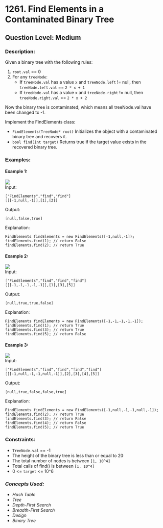 # 1261. Find Elements in a Contaminated Binary Tree
## Question Level: Medium
### Description:
Given a binary tree with the following rules:
1. `root.val` == 0
2. For any `treeNode`:
    - If `treeNode.val` has a value `x` and `treeNode.left` != null, then `treeNode.left.val` == `2 * x + 1`
    - If `treeNode.val` has a value `x` and `treeNode.right` != null, then `treeNode.right.val` == `2 * x + 2`

Now the binary tree is contaminated, which means all treeNode.val have been changed to -1.

Implement the FindElements class:
- `FindElements(TreeNode* root)` Initializes the object with a contaminated binary tree and recovers it.
- `bool find(int target)` Returns true if the target value exists in the recovered binary tree.

### Examples:
#### Example 1:

<img src="https://assets.leetcode.com/uploads/2019/11/06/untitled-diagram-4-1.jpg"><br>
Input:
```
["FindElements","find","find"]
[[[-1,null,-1]],[1],[2]]
```
Output:
```
[null,false,true]
```
Explanation:
```
FindElements findElements = new FindElements([-1,null,-1]); 
findElements.find(1); // return False 
findElements.find(2); // return True 
```
#### Example 2:

<img src="https://assets.leetcode.com/uploads/2019/11/06/untitled-diagram-4.jpg"><br>
Input:
```
["FindElements","find","find","find"]
[[[-1,-1,-1,-1,-1]],[1],[3],[5]]
```
Output:
```
[null,true,true,false]
```
Explanation:
```
FindElements findElements = new FindElements([-1,-1,-1,-1,-1]);
findElements.find(1); // return True
findElements.find(3); // return True
findElements.find(5); // return False
```
#### Example 3:

<img src="https://assets.leetcode.com/uploads/2019/11/07/untitled-diagram-4-1-1.jpg"><br>
Input:
```
["FindElements","find","find","find","find"]
[[[-1,null,-1,-1,null,-1]],[2],[3],[4],[5]]
```
Output:
```
[null,true,false,false,true]
```
Explanation:
```
FindElements findElements = new FindElements([-1,null,-1,-1,null,-1]);
findElements.find(2); // return True
findElements.find(3); // return False
findElements.find(4); // return False
findElements.find(5); // return True
```

### Constraints:

- `TreeNode.val` == -1
- The height of the binary tree is less than or equal to 20
- The total number of nodes is between `[1, 10^4]`
- Total calls of find() is between `[1, 10^4]`
- 0 <= `target` <= 10^6

### <i>Concepts Used:
- Hash Table
- Tree
- Depth-First Search
- Breadth-First Search
- Design
- Binary Tree </i>